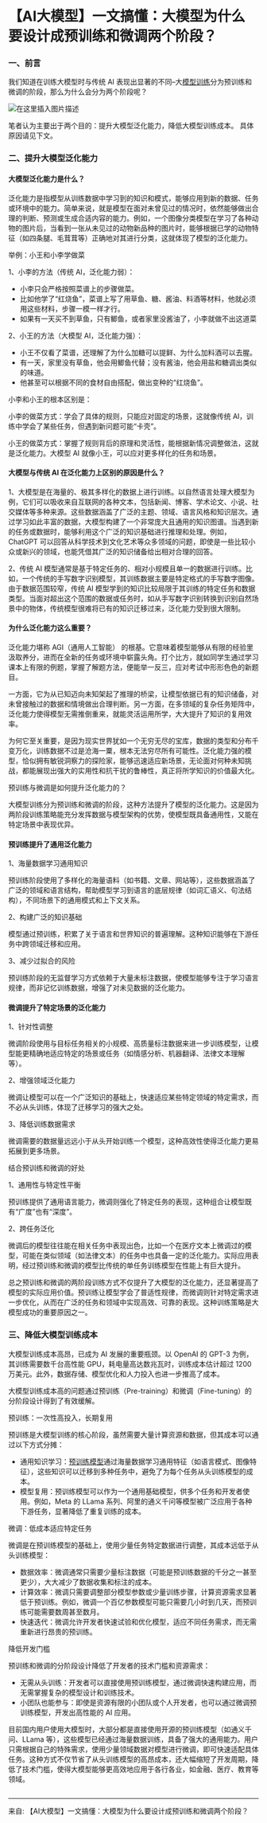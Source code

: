  
# 【AI大模型】一文搞懂：大模型为什么要设计成预训练和微调两个阶段？

  
### []()[]()一、前言

 我们知道在训练大模型时与传统 AI 表现出显著的不同–大[模型训练](https://so.csdn.net/so/search?q=%E6%A8%A1%E5%9E%8B%E8%AE%AD%E7%BB%83&spm=1001.2101.3001.7020)分为预训练和微调的阶段，那么为什么会分为两个阶段呢？

 ![在这里插入图片描述](https://i-blog.csdnimg.cn/direct/01ac37dda80640d6badbc4e40a06dc96.png)

 笔者认为主要出于两个目的：提升大模型泛化能力，降低大模型训练成本。 具体原因请见下文。

 
### []()[]()二、提升大模型泛化能力

 
#### []()[]()大模型泛化能力是什么？

 泛化能力是指模型从训练数据中学习到的知识和模式，能够应用到新的数据、任务或环境中的能力。简单来说，就是模型在面对未曾见过的情况时，依然能够做出合理的判断、预测或生成合适内容的能力。例如，一个图像分类模型在学习了各种动物的图片后，当看到一张从未见过的动物新品种的图片时，能够根据已学的动物特征（如四条腿、毛茸茸等）正确地对其进行分类，这就体现了模型的泛化能力。

 举例：小王和小李学做菜

 1、小李的方法（传统 AI，泛化能力弱）：

 - 小李只会严格按照菜谱上的步骤做菜。
- 比如他学了“红烧鱼”，菜谱上写了用草鱼、糖、酱油、料酒等材料，他就必须用这些材料，步骤一模一样才行。
- 如果有一天买不到草鱼，只有鲫鱼，或者家里没酱油了，小李就做不出这道菜

 2、小王的方法（大模型 AI，泛化能力强）：

 - 小王不仅看了菜谱，还理解了为什么加糖可以提鲜、为什么加料酒可以去腥。
- 有一天，家里没有草鱼，他会用鲫鱼代替；没有酱油，他会用盐和糖调出类似的味道。
- 他甚至可以根据不同的食材自由搭配，做出变种的“红烧鱼”。

 小李和小王的根本区别是：

 小李的做菜方式：学会了具体的规则，只能应对固定的场景，这就像传统 AI，训练中学会了某些任务，但遇到新问题可能“卡壳”。

 小王的做菜方式：掌握了规则背后的原理和灵活性，能根据新情况调整做法，这就是泛化能力。大模型 AI 就像小王，可以应对更多样化的任务和场景。

 
#### []()[]()大模型与传统 AI 在泛化能力上区别的原因是什么？

 1、大模型是在海量的、极其多样化的数据上进行训练。以自然语言处理大模型为例，它们可以吸收来自互联网的各种文本，包括新闻、博客、学术论文、小说、社交媒体等多种来源。这些数据涵盖了广泛的主题、领域、语言风格和知识层次。通过学习如此丰富的数据，大模型构建了一个非常庞大且通用的知识图谱。当遇到新的任务或数据时，能够利用这个广泛的知识基础进行推理和处理。例如，ChatGPT 可以回答从科学技术到文化艺术等众多领域的问题，即使是一些比较小众或新兴的领域，也能凭借其广泛的知识储备给出相对合理的回答。

 2、传统 AI 模型通常是基于特定任务的、相对小规模且单一的数据进行训练。比如，一个传统的手写数字识别模型，其训练数据主要是特定格式的手写数字图像。由于数据范围较窄，传统 AI 模型学到的知识比较局限于其训练的特定任务和数据类型。当面对超出这个范围的数据或任务时，如从手写数字识别转换到识别自然场景中的物体，传统模型很难将已有的知识迁移过来，泛化能力受到很大限制。

 
#### []()[]()为什么泛化能力这么重要？

 泛化能力堪称 AGI（通用人工智能） 的根基。它意味着模型能够从有限的经验里汲取养分，进而在全新的任务或环境中崭露头角。打个比方，就如同学生通过学习课本上有限的例题，掌握了解题方法，便能举一反三，应对考试中形形色色的新题目。

 一方面，它为从已知迈向未知架起了推理的桥梁，让模型依据已有的知识储备，对未曾接触过的数据和情境做出合理判断。另一方面，在多领域的复杂任务矩阵中，泛化能力使得模型无需推倒重来，就能灵活运用所学，大大提升了知识的复用效率。

 为何它至关重要，是因为现实世界犹如一个无穷无尽的宝库，数据的类型和分布千变万化，训练数据不过是沧海一粟，根本无法穷尽所有可能性。泛化能力强的模型，恰似拥有敏锐洞察力的探险家，能够迅速适应新场景，无论面对何种未知挑战，都能展现出强大的实用性和抗干扰的鲁棒性，真正将所学知识的价值最大化。

 预训练与微调是如何提升泛化能力的？

 大模型训练分为预训练和微调的阶段，这种方法提升了模型的泛化能力。这是因为两阶段训练策略能充分发挥数据与模型架构的优势，使模型既具备通用性，又能在特定场景中表现优异。

 
#### []()[]()预训练提升了通用泛化能力

 1、海量数据学习通用知识

 预训练阶段使用了多样化的海量语料（如书籍、文章、网站等），这些数据涵盖了广泛的领域和语言结构，帮助模型学习到语言的底层规律（如词汇语义、句法结构），不同场景下的通用模式和上下文关系。

 2、构建广泛的知识基础

 模型通过预训练，积累了关于语言和世界知识的普遍理解。这种知识能够在下游任务中跨领域迁移和应用。

 3、减少过拟合的风险

 预训练阶段的无监督学习方式依赖于大量未标注数据，使模型能够专注于学习语言规律，而非记忆训练数据，增强了对未见数据的泛化能力。

 
#### []()[]()微调提升了特定场景的泛化能力

 1、针对性调整

 微调阶段使用与目标任务相关的小规模、高质量标注数据来进一步训练模型，让模型能更精确地适应特定的场景或任务（如情感分析、机器翻译、法律文本理解等）。

 2、增强领域泛化能力

 微调让模型可以在一个广泛知识的基础上，快速适应某些特定领域的特定需求，而不必从头训练，体现了迁移学习的强大之处。

 3、降低训练数据需求

 微调需要的数据量远远小于从头开始训练一个模型，这种高效性使得泛化能力更易拓展到更多场景。

 结合预训练和微调的好处

 1、通用性与特定性平衡

 预训练提供了通用语言能力，微调则强化了特定任务的表现，这种组合让模型既有“广度”也有“深度”。

 2、跨任务泛化

 微调后的模型往往能在相关任务中表现出色，比如一个在医疗文本上微调过的模型，可能在类似领域（如法律文本）的任务中也具备一定的泛化能力。实际应用表明，经过预训练和微调的模型比传统的单任务训练模型在性能上有巨大提升。

 总之预训练和微调的两阶段训练方式不仅提升了大模型的泛化能力，还显著提高了模型的实际应用价值。预训练让模型学会了普适性规律，而微调则针对特定需求进一步优化，从而在广泛的任务和领域中实现高效、可靠的表现。这种训练策略是大模型成功的重要原因之一。

 
### []()[]()三、降低大模型训练成本

 大模型训练成本高昂，已成为 AI 发展的重要瓶颈。以 OpenAI 的 GPT-3 为例，其训练需要数千台高性能 GPU，耗电量高达数兆瓦时，训练成本估计超过 1200 万美元。此外，数据存储、模型优化和人力投入也进一步推高了成本。

 大模型训练成本高的问题通过预训练（Pre-training）和微调（Fine-tuning）的分阶段设计得到了有效缓解。

 预训练：一次性高投入，长期复用

 预训练是大模型训练的核心阶段，虽然需要大量计算资源和数据，但其成本可以通过以下方式分摊：

 - 通用知识学习：[预训练模型](https://so.csdn.net/so/search?q=%E9%A2%84%E8%AE%AD%E7%BB%83%E6%A8%A1%E5%9E%8B&spm=1001.2101.3001.7020)通过海量数据学习通用特征（如语言模式、图像特征），这些知识可以迁移到多种任务中，避免了为每个任务从头训练模型的成本。
- 模型复用：预训练模型可以作为一个通用基础模型，供多个任务和开发者使用。例如，Meta 的 LLama 系列、阿里的通义千问等模型被广泛应用于各种下游任务，显著降低了重复训练的成本。

 微调：低成本适应特定任务

 微调是在预训练模型的基础上，使用少量任务特定数据进行调整，其成本远低于从头训练模型：

 - 数据效率：微调通常只需要少量标注数据（可能是预训练数据的千分之一甚至更少），大大减少了数据收集和标注的成本。
- 计算效率：微调只需要调整部分模型参数或少量训练步骤，计算资源需求显著低于预训练。例如，微调一个百亿参数模型可能只需要几小时到几天，而预训练可能需要数周甚至数月。
- 快速迭代：微调允许开发者快速试验和优化模型，适应不同任务需求，而无需重新进行昂贵的预训练。

 降低开发门槛

 预训练和微调的分阶段设计降低了开发者的技术门槛和资源需求：

 - 无需从头训练：开发者可以直接使用预训练模型，通过微调快速构建应用，而无需掌握复杂的模型设计和训练技术。
- 小团队也能参与：即使是资源有限的小团队或个人开发者，也可以通过微调预训练模型，开发出高性能的 AI 应用。

 目前国内用户使用大模型时，大部分都是直接使用开源的预训练模型（如通义千问、LLama 等），这些模型已经通过海量数据训练，具备了强大的通用能力。用户只需根据自己的特殊需求，使用少量领域数据对模型进行微调，即可快速适配具体任务。这种方式不仅节省了从头训练模型的高昂成本，还大幅缩短了开发周期，降低了技术门槛，使得大模型能够更高效地应用于各行各业，如金融、医疗、教育等领域。


## []()

 
###   
[]()

 
---
来自: 【AI大模型】一文搞懂：大模型为什么要设计成预训练和微调两个阶段？